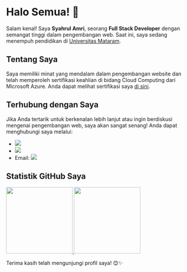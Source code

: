 # Halo Semua! 👋

Salam kenal! Saya **Syahrul Amri**, seorang **Full Stack Developer** dengan semangat tinggi dalam pengembangan web. Saat ini, saya sedang menempuh pendidikan di [Universitas Mataram](https://unram.ac.id/).

## Tentang Saya
Saya memiliki minat yang mendalam dalam pengembangan website dan telah memperoleh sertifikasi keahlian di bidang Cloud Computing dari Microsoft Azure. Anda dapat melihat sertifikasi saya [di sini](https://www.certiport.com/Portal/Pages/PrintTranscriptInfo.aspx?action=Cert&format=pdf&id=455).

## Terhubung dengan Saya
Jika Anda tertarik untuk berkenalan lebih lanjut atau ingin berdiskusi mengenai pengembangan web, saya akan sangat senang! Anda dapat menghubungi saya melalui:
- <a href="https://linkedin.com/in/syahrul-amri-1b8338197/"><img src="https://img.shields.io/badge/LinkedIn-0077B5?style=for-the-badge&logo=linkedin&logoColor=white" /></a>
- <a href="https://instagram.com/syahrul_amri"><img src="https://img.shields.io/badge/Instagram-E4405F?style=for-the-badge&logo=instagram&logoColor=white" /></a>
- Email: <a href="mailto:syahrul.amri@mhs.unram.ac.id"><img src="https://img.shields.io/badge/Email-D14836?style=for-the-badge&logo=gmail&logoColor=white" /></a>

## Statistik GitHub Saya
<p align="left">
  <a href="https://github.com/syahrulamri11">
    <img height="180em" src="https://github-readme-stats-eight-theta.vercel.app/api?username=syahrulamri11&show_icons=true&theme=algolia&include_all_commits=true&count_private=true"/>
    <img height="180em" src="https://github-readme-stats-eight-theta.vercel.app/api/top-langs/?username=syahrulamri11&layout=compact&langs_count=8&theme=algolia"/>
  </a>
</p>

Terima kasih telah mengunjungi profil saya! 😊✨
